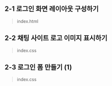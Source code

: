 ## 2-1 로그인 화면 레이아웃 구성하기

> index.html

## 2-2 채팅 사이트 로고 이미지 표시하기

> index.css

## 2-3 로그인 폼 만들기 (1)

> index.css
